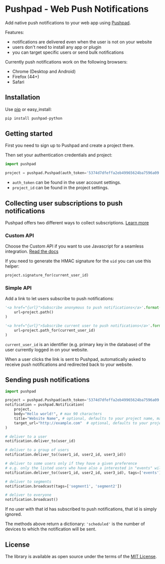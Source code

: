 # Pushpad - Web Push Notifications

Add native push notifications to your web app using [Pushpad](https://pushpad.xyz).

Features:

- notifications are delivered even when the user is not on your website
- users don't need to install any app or plugin
- you can target specific users or send bulk notifications

Currently push notifications work on the following browsers:

- Chrome (Desktop and Android)
- Firefox (44+)
- Safari

## Installation

Use [pip](http://pip-installer.org/) or easy_install:

```bash
pip install pushpad-python
```

## Getting started

First you need to sign up to Pushpad and create a project there.

Then set your authentication credentials and project:

```python
import pushpad

project = pushpad.Pushpad(auth_token='5374d7dfeffa2eb49965624ba7596a09', project_id=123)
```

- `auth_token` can be found in the user account settings. 
- `project_id` can be found in the project settings.

## Collecting user subscriptions to push notifications

Pushpad offers two different ways to collect subscriptions. [Learn more](https://pushpad.xyz/docs#simple_vs_custom_api_docs)

### Custom API

Choose the Custom API if you want to use Javascript for a seamless integration. [Read the docs](https://pushpad.xyz/docs#custom_api_docs)

If you need to generate the HMAC signature for the `uid` you can use this helper:

```python
project.signature_for(current_user_id)
```

### Simple API

Add a link to let users subscribe to push notifications:

```python
'<a href="{url}">Subscribe anonymous to push notifications</a>'.format(
    url=project.path()
)

'<a href="{url}">Subscribe current user to push notifications</a>'.format(
    url=project.path_for(current_user_id)
)
```

`current_user_id` is an identifier (e.g. primary key in the database) of the user currently logged in on your website.

When a user clicks the link is sent to Pushpad, automatically asked to receive push notifications and redirected back to your website.

## Sending push notifications

```python
import pushpad

project = pushpad.Pushpad(auth_token='5374d7dfeffa2eb49965624ba7596a09', project_id=123)
notification = pushpad.Notification(
    project,
    body="Hello world!", # max 90 characters
    title="Website Name", # optional, defaults to your project name, max 30 characters
    target_url="http://example.com"  # optional, defaults to your project website
)

# deliver to a user
notification.deliver_to(user_id)

# deliver to a group of users
notification.deliver_to((user1_id, user2_id, user3_id))

# deliver to some users only if they have a given preference
# e.g. only the listed users who have also a interested in "events" will be reached
notification.deliver_to((user1_id, user2_id, user3_id), tags=['events'])

# deliver to segments
notification.broadcast(tags=['segment1', 'segment2'])

# deliver to everyone
notification.broadcast()
```

If no user with that id has subscribed to push notifications, that id is simply ignored.

The methods above return a dictionary: `'scheduled'` is the number of devices to which the notification will be sent.

## License

The library is available as open source under the terms of the [MIT License](http://opensource.org/licenses/MIT).
